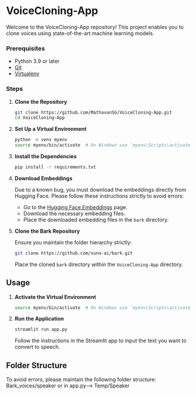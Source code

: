 # VoiceCloning-App

Welcome to the VoiceCloning-App repository! This project enables you to clone voices using state-of-the-art machine learning models.



### Prerequisites

- Python 3.9 or later
- [Git](https://git-scm.com/)
- [Virtualenv](https://virtualenv.pypa.io/)

### Steps

1. **Clone the Repository**

    ```bash
    git clone https://github.com/MathavanSG/VoiceCloning-App.git
    cd VoiceCloning-App
    ```

2. **Set Up a Virtual Environment**

    ```bash
    python -m venv myenv
    source myenv/bin/activate  # On Windows use `myenv\Scripts\activate`
    ```

3. **Install the Dependencies**

    ```bash
    pip install -r requirements.txt
    ```

4. **Download Embeddings**

    Due to a known bug, you must download the embeddings directly from Hugging Face. Please follow these instructions strictly to avoid errors:

    - Go to the [Hugging Face Embeddings](https://huggingface.co/) page.
    - Download the necessary embedding files.
    - Place the downloaded embedding files in the `bark` directory.

5. **Clone the Bark Repository**

    Ensure you maintain the folder hierarchy strictly:

    ```bash
    git clone https://github.com/suno-ai/bark.git
    ```

    Place the cloned `bark` directory within the `VoiceCloning-App` directory.

## Usage

1. **Activate the Virtual Environment**

    ```bash
    source myenv/bin/activate  # On Windows use `myenv\Scripts\activate`
    ```

2. **Run the Application**

    ```bash
    streamlit run app.py
    ```

    Follow the instructions in the Streamlit app to input the text you want to convert to speech.

## Folder Structure

To avoid errors, please maintain the following folder structure:
Bark_voices/speaker or in app.py--> Temp/Speaker
